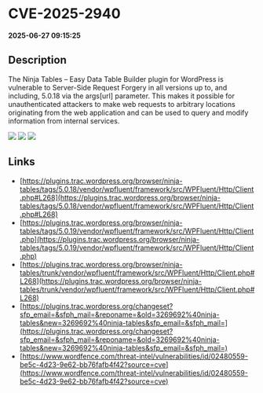 # CVE-2025-2940

**2025-06-27 09:15:25**

## Description
The Ninja Tables – Easy Data Table Builder plugin for WordPress is vulnerable to Server-Side Request Forgery in all versions up to, and including, 5.0.18 via the args[url] parameter. This makes it possible for unauthenticated attackers to make web requests to arbitrary locations originating from the web application and can be used to query and modify information from internal services.

![](https://img.shields.io/static/v1?label=Score&message=7.2&color=red)
![](https://img.shields.io/static/v1?label=Severity&message=HIGH&color=red)
![](https://img.shields.io/static/v1?label=CWE&message=SSRF&color=green)

## Links
- [https://plugins.trac.wordpress.org/browser/ninja-tables/tags/5.0.18/vendor/wpfluent/framework/src/WPFluent/Http/Client.php#L268](https://plugins.trac.wordpress.org/browser/ninja-tables/tags/5.0.18/vendor/wpfluent/framework/src/WPFluent/Http/Client.php#L268)
- [https://plugins.trac.wordpress.org/browser/ninja-tables/tags/5.0.19/vendor/wpfluent/framework/src/WPFluent/Http/Client.php](https://plugins.trac.wordpress.org/browser/ninja-tables/tags/5.0.19/vendor/wpfluent/framework/src/WPFluent/Http/Client.php)
- [https://plugins.trac.wordpress.org/browser/ninja-tables/trunk/vendor/wpfluent/framework/src/WPFluent/Http/Client.php#L268](https://plugins.trac.wordpress.org/browser/ninja-tables/trunk/vendor/wpfluent/framework/src/WPFluent/Http/Client.php#L268)
- [https://plugins.trac.wordpress.org/changeset?sfp_email=&sfph_mail=&reponame=&old=3269692%40ninja-tables&new=3269692%40ninja-tables&sfp_email=&sfph_mail=](https://plugins.trac.wordpress.org/changeset?sfp_email=&sfph_mail=&reponame=&old=3269692%40ninja-tables&new=3269692%40ninja-tables&sfp_email=&sfph_mail=)
- [https://www.wordfence.com/threat-intel/vulnerabilities/id/02480559-be5c-4d23-9e62-bb76fafb4f42?source=cve](https://www.wordfence.com/threat-intel/vulnerabilities/id/02480559-be5c-4d23-9e62-bb76fafb4f42?source=cve)
